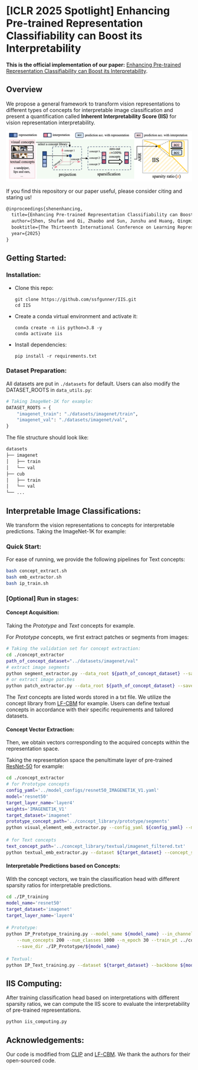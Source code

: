 # [ICLR 2025 Spotlight] Enhancing Pre-trained Representation Classifiability can Boost its Interpretability

**This is the official implementation of our paper:** [Enhancing Pre-trained Representation Classifiability can Boost its Interpretability](https://openreview.net/pdf?id=GjfIZan5jN).

## Overview

We propose a general framework to transform vision representations to different types of concepts for interpretable image classification and present a quantification called **Inherent Interpretability Score (IIS)** for vision representation interpretability.

![framework](./framework.png)

If you find this repository or our paper useful, please consider citing and staring us!

```tex
@inproceedings{shenenhancing,
  title={Enhancing Pre-trained Representation Classifiability can Boost its Interpretability},
  author={Shen, Shufan and Qi, Zhaobo and Sun, Junshu and Huang, Qingming and Tian, Qi and Wang, Shuhui},
  booktitle={The Thirteenth International Conference on Learning Representations},
  year={2025}
}
```

## Getting Started:

### Installation:

- Clone this repo:

  ```
  git clone https://github.com/ssfgunner/IIS.git
  cd IIS
  ```

- Create a conda virtual environment and activate it:

  ```
  conda create -n iis python=3.8 -y
  conda activate iis
  ```

- Install dependencies:

  ```
  pip install -r requirements.txt
  ```

### Dataset Preparation:

All datasets are put in  `./datasets` for default. Users can also modify the DATASET_ROOTS in `data_utils.py`:

```python
# Taking ImageNet-1K for example:
DATASET_ROOTS = {
    "imagenet_train": "./datasets/imagenet/train",
    "imagenet_val": "./datasets/imagenet/val",
}
```

The file structure should look like:

```bash
datasets
├── imagenet
│   ├── train
│   └── val
├── cub
│   ├── train
│   └── val
└── ...
```

## Interpretable Image Classifications:

We transform the vision representations to concepts for interpretable predictions. Taking the ImageNet-1K for example:

### Quick Start:

For ease of running, we provide the following pipelines for Text concepts:

```bash
bash concept_extract.sh
bash emb_extractor.sh
bash ip_train.sh
```

### [Optional] Run in stages:

#### Concept Acquisition:

Taking the *Prototype* and *Text* concepts for example.

For *Prototype* concepts, we first extract patches or segments from images:

```bash
# Taking the validation set for concept extraction:
cd ./concept_extractor
path_of_concept_dataset="../datasets/imagenet/val"
# extract image segments
python segment_extractor.py --data_root ${path_of_concept_dataset} --save_root ../concept_library/prototype/segments
# or extract image patches
python patch_extractor.py --data_root ${path_of_concept_dataset} --save_root ../concept_library/prototype/patches
```

The *Text* concepts are listed words stored in a txt file. We utilize the concept library from [LF-CBM](https://github.com/Trustworthy-ML-Lab/Label-free-CBM) for example. Users can define textual concepts in accordance with their specific requirements and tailored datasets. 

#### Concept Vector Extraction:

Then, we obtain vectors corresponding to the acquired concepts within the representation space. 

Taking the representation space the penultimate layer of pre-trained [ResNet-50](https://pytorch.org/vision/stable/models.html) for example:

```bash
cd ./concept_extractor
# for Prototype concepts
config_yaml='../model_configs/resnet50_IMAGENET1K_V1.yaml'
model='resnet50'
target_layer_name='layer4'
weights='IMAGENET1K_V1'
target_dataset='imagenet'
prototype_concept_path='../concept_library/prototype/segments'
python visual_element_emb_extractor.py --config_yaml ${config_yaml} --model ${model} --target_layer_name ${target_layer_name} --weights ${weights} --data-path ${prototype_concept_path}

# for Text concepts
text_concept_path='../concept_library/textual/imagenet_filtered.txt'
python textual_emb_extractor.py --dataset ${target_dataset} --concept_set ${text_concept_path} --backbone ${model} --activation_dir ./embs/${model}/ --feature_layer ${target_layer_name}
```

#### Interpretable Predictions based on Concepts:

With the concept vectors, we train the classification head with different sparsity ratios for interpretable predictions.

```bash
cd ./IP_training
model_name='resnet50'
target_dataset='imagenet'
target_layer_name='layer4'

# Prototype:
python IP_Prototype_training.py --model_name ${model_name} --in_channels 2048 --concept_path ../concept_extractor/embs/${model_name}/visual_element_emb.pkl \
    --num_concepts 200 --num_classes 1000 --n_epoch 30 --train_pt ../concept_extractor/embs/${model_name}/${target_dataset}_train_${model_name}_${target_layer_name}.pt --val_pt ../concept_extractor/embs/${model_name}/${target_dataset}_val_${model_name}_${target_layer_name}.pt \
    --save_dir ./IP_Prototype/${model_name}

# Textual:
python IP_Text_training.py --dataset ${target_dataset} --backbone ${model_name} --concept_set '../concept_library/textual/${target_dataset}_filtered.txt' --feature_layer ${target_layer_name} --sparsity_ratio --save_dir ./output --activation_dir '../concept_extractor/embs/${model_name}'
```

## IIS Computing:

After training classification head based on interpretations with different sparsity ratios, we can compute the IIS score to evaluate the interpretability of pre-trained representations.

```bash
python iis_computing.py
```

## Acknowledgements:

Our code is modified from [CLIP](https://github.com/openai/CLIP) and [LF-CBM](https://github.com/Trustworthy-ML-Lab/Label-free-CBM). We thank the authors for their open-sourced code.
